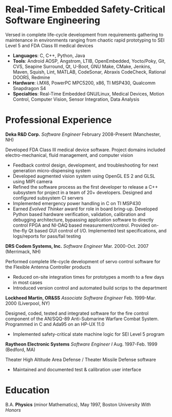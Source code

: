 Real-Time Embedded Safety-Critical Software Engineering
=======================================================

Versed in complete life-cycle development from requirements gathering to
maintenance in environments ranging from chaotic rapid prototyping to SEI Level
5 and FDA Class III medical devices

+ __Languages__: C, C++, Python, Java
+ __Tools__: Android AOSP, Angstrom, LTIB, OpenEmbedded, Yocto/Poky, Git,
  CVS, Seapine Surround, Qt, U-Boot, GNU Make, CMake, Jenkins, Maven, Squish,
  Lint, MATLAB, CodeSonar, Abraxis CodeCheck, Rational DOORS, Redmine
+ __Hardware__: i.MX6, PowerPC MPC5200, x86, TI MSP430, Qualcomm Snapdragon S4
+ __Specialties__: Real-Time Embedded GNU/Linux, Medical Devices, Motion
  Control, Computer Vision, Sensor Integration, Data Analysis

Professional Experience
=======================

__Deka R&D Corp.__ *Software Engineer* February 2008-Present (Manchester, NH)

Developed FDA Class III medical device software. Project domains included
electro-mechanical, fluid management, and computer vision

+ Feedback control design, development, and troubleshooting for next generation
  micro-dispensing system
+ Developed augmented vision system using OpenGL ES 2 and GLSL using MIPI camera
+ Refined the software process as the first developer to release a C++
  subsystem for project in a team of 20+ developers. Designed and configured
  subsystem CI servers
+ Implemented emergency power handling in C on TI MSP430 
+ Earned *Evolved Thinker* award for role in board bring-up. Developed Python
  based hardware verification, validation, calibration and debugging
  architecture, bypassing application software to directly control FPGA and
  NI-DAQ based measurement/control. Provided on-the-fly Qt based GUI control of
  I/O. Implemented test specifications, and logs/reports for pass/fail testing

__DRS Codem Systems, Inc.__ *Software Engineer* Mar. 2000-Oct. 2007 (Merrimack, NH)

Performed complete life-cycle development of servo control software for the
Flexible Antenna Controller products

+ Reduced on-site integration times for prototypes a month to a few days in most cases
+ Introduced version control and automated build scrips to the department

__Lockheed Martin, OR&SS__ *Associate Software Engineer* Feb. 1999-Mar. 2000 (Liverpool, NY)

Designed, coded, tested and integrated software for the fire control component
of the AN/SQQ-89 Anti-Submarine Warfare Combat System. Programmed in C and
Ada95 on an HP-UX 11.0

+ Implemented safety-critical state machine logic for SEI Level 5 program

__Raytheon Electronic Systems__ *Software Engineer I* Aug. 1997-Feb. 1999 (Bedford, MA)

Theater High Altitude Area Defense / Theater Missile Defense software

+ Maintained and documented test & calibration user interface

Education
=========

B.A. __Physics__ (minor Mathematics), May 1997, Boston University _With Honors_
